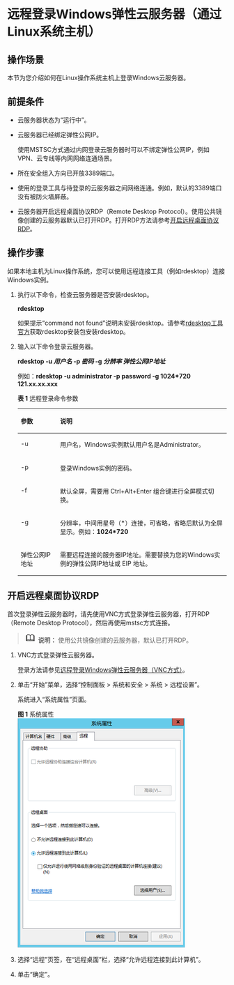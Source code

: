 # 远程登录Windows弹性云服务器（通过Linux系统主机）<a name="ecs_03_0191"></a>

## 操作场景<a name="zh-cn_topic_0017955381_section119451029135512"></a>

本节为您介绍如何在Linux操作系统主机上登录Windows云服务器。

## 前提条件<a name="zh-cn_topic_0017955381_section30111449112059"></a>

-   云服务器状态为“运行中”。
-   云服务器已经绑定弹性公网IP。

    使用MSTSC方式通过内网登录云服务器时可以不绑定弹性公网IP，例如VPN、云专线等内网网络连通场景。

-   所在安全组入方向已开放3389端口。
-   使用的登录工具与待登录的云服务器之间网络连通。例如，默认的3389端口没有被防火墙屏蔽。
-   云服务器开启远程桌面协议RDP（Remote Desktop Protocol）。使用公共镜像创建的云服务器默认已打开RDP。打开RDP方法请参考[开启远程桌面协议RDP](#section65216898112059)。

## 操作步骤<a name="section10475316119"></a>

如果本地主机为Linux操作系统，您可以使用远程连接工具（例如rdesktop）连接Windows实例。

1.  执行以下命令，检查云服务器是否安装rdesktop。

    **rdesktop**

    如果提示“command not found”说明未安装rdesktop。请参考[rdesktop工具官方](http://www.rdesktop.org/)获取rdesktop安装包安装rdesktop。

2.  输入以下命令登录云服务器。

    **rdesktop -u  _用户名_  -p  _密码_  -g  _分辨率_ _弹性公网IP地址_**

    例如：**rdesktop -u administrator -p password -g 1024\*720 121.xx.xx.xxx**

    **表 1**  远程登录命令参数

    <a name="table522016385618"></a>
    <table><thead align="left"><tr id="row10220131567"><th class="cellrowborder" valign="top" width="18.85%" id="mcps1.2.3.1.1"><p id="p1422063175611"><a name="p1422063175611"></a><a name="p1422063175611"></a>参数</p>
    </th>
    <th class="cellrowborder" valign="top" width="81.15%" id="mcps1.2.3.1.2"><p id="p22201931564"><a name="p22201931564"></a><a name="p22201931564"></a>说明</p>
    </th>
    </tr>
    </thead>
    <tbody><tr id="row422018365611"><td class="cellrowborder" valign="top" width="18.85%" headers="mcps1.2.3.1.1 "><p id="p151081031580"><a name="p151081031580"></a><a name="p151081031580"></a>-u</p>
    </td>
    <td class="cellrowborder" valign="top" width="81.15%" headers="mcps1.2.3.1.2 "><p id="p181082375811"><a name="p181082375811"></a><a name="p181082375811"></a>用户名，Windows实例默认用户名是Administrator。</p>
    </td>
    </tr>
    <tr id="row922117310569"><td class="cellrowborder" valign="top" width="18.85%" headers="mcps1.2.3.1.1 "><p id="p12108331586"><a name="p12108331586"></a><a name="p12108331586"></a>-p</p>
    </td>
    <td class="cellrowborder" valign="top" width="81.15%" headers="mcps1.2.3.1.2 "><p id="p1410893145811"><a name="p1410893145811"></a><a name="p1410893145811"></a>登录Windows实例的密码。</p>
    </td>
    </tr>
    <tr id="row92211335563"><td class="cellrowborder" valign="top" width="18.85%" headers="mcps1.2.3.1.1 "><p id="p201086395817"><a name="p201086395817"></a><a name="p201086395817"></a>-f</p>
    </td>
    <td class="cellrowborder" valign="top" width="81.15%" headers="mcps1.2.3.1.2 "><p id="p210810325811"><a name="p210810325811"></a><a name="p210810325811"></a>默认全屏，需要用 Ctrl+Alt+Enter 组合键进行全屏模式切换。</p>
    </td>
    </tr>
    <tr id="row122215314561"><td class="cellrowborder" valign="top" width="18.85%" headers="mcps1.2.3.1.1 "><p id="p201091033582"><a name="p201091033582"></a><a name="p201091033582"></a>-g</p>
    </td>
    <td class="cellrowborder" valign="top" width="81.15%" headers="mcps1.2.3.1.2 "><p id="p141098317582"><a name="p141098317582"></a><a name="p141098317582"></a>分辨率，中间用星号（*）连接，可省略，省略后默认为全屏显示。例如：<strong id="b10895163017715"><a name="b10895163017715"></a><a name="b10895163017715"></a>1024*720</strong></p>
    </td>
    </tr>
    <tr id="row7221133125617"><td class="cellrowborder" valign="top" width="18.85%" headers="mcps1.2.3.1.1 "><p id="p510920315586"><a name="p510920315586"></a><a name="p510920315586"></a><span id="text03581735143214"><a name="text03581735143214"></a><a name="text03581735143214"></a>弹性公网IP</span>地址</p>
    </td>
    <td class="cellrowborder" valign="top" width="81.15%" headers="mcps1.2.3.1.2 "><p id="p6109437589"><a name="p6109437589"></a><a name="p6109437589"></a>需要远程连接的服务器IP地址。需要替换为您的Windows实例的<span id="text89931542163215"><a name="text89931542163215"></a><a name="text89931542163215"></a>弹性公网IP</span>地址或 EIP 地址。</p>
    </td>
    </tr>
    </tbody>
    </table>

## 开启远程桌面协议RDP<a name="section65216898112059"></a>

首次登录弹性云服务器时，请先使用VNC方式登录弹性云服务器，打开RDP（Remote Desktop Protocol），然后再使用mstsc方式连接。

>![](public_sys-resources/icon-note.gif) **说明：** 
>使用公共镜像创建的云服务器，默认已打开RDP。

1.  VNC方式登录弹性云服务器。

    登录方法请参见[远程登录Windows弹性云服务器（VNC方式）](远程登录Windows弹性云服务器（VNC方式）.md)。

2.  单击“开始”菜单，选择“控制面板 \> 系统和安全 \> 系统 \> 远程设置”。

    系统进入“系统属性”页面。

    **图 1**  系统属性<a name="zh-cn_topic_0017955381_fig276023113838"></a>  
    ![](figures/系统属性.png "系统属性")

3.  选择“远程”页签，在“远程桌面”栏，选择“允许远程连接到此计算机”。
4.  单击“确定”。

